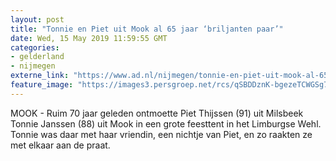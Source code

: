 ```yaml
---
layout: post
title: "Tonnie en Piet uit Mook al 65 jaar ‘briljanten paar’"
date: Wed, 15 May 2019 11:59:55 GMT
categories: 
- gelderland 
- nijmegen 
externe_link: "https://www.ad.nl/nijmegen/tonnie-en-piet-uit-mook-al-65-jaar-briljanten-paar~ae2f1689/"
feature_image: "https://images3.persgroep.net/rcs/qSBDDznK-bgezeTCWGSg77pgqks/diocontent/148429140/_fitwidth/400/?appId=21791a8992982cd8da851550a453bd7f&quality=0.7"
---
```


MOOK - Ruim 70 jaar geleden ontmoette Piet Thijssen (91) uit Milsbeek Tonnie Janssen (88) uit Mook in een grote feesttent in het Limburgse Wehl. Tonnie was daar met haar vriendin, een nichtje van Piet, en zo raakten ze met elkaar aan de praat.
